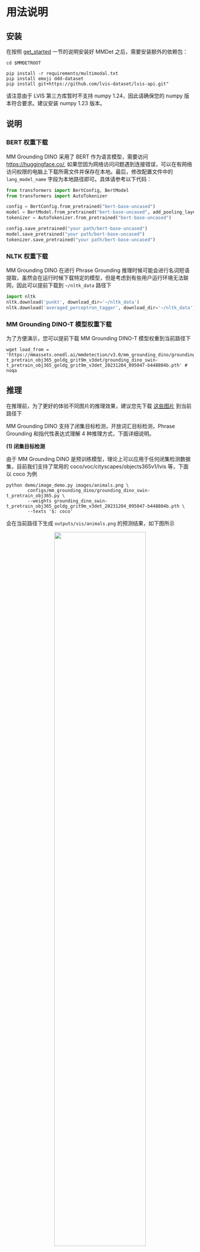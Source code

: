# 用法说明

## 安装

在按照 [get_started](../../docs/zh_cn/get_started.md) 一节的说明安装好 MMDet 之后，需要安装额外的依赖包：

```shell
cd $MMDETROOT

pip install -r requirements/multimodal.txt
pip install emoji ddd-dataset
pip install git+https://github.com/lvis-dataset/lvis-api.git"
```

请注意由于 LVIS 第三方库暂时不支持 numpy 1.24，因此请确保您的 numpy 版本符合要求。建议安装 numpy 1.23 版本。

## 说明

### BERT 权重下载

MM Grounding DINO 采用了 BERT 作为语言模型，需要访问 https://huggingface.co/, 如果您因为网络访问问题遇到连接错误，可以在有网络访问权限的电脑上下载所需文件并保存在本地。最后，修改配置文件中的 `lang_model_name` 字段为本地路径即可。具体请参考以下代码：

```python
from transformers import BertConfig, BertModel
from transformers import AutoTokenizer

config = BertConfig.from_pretrained("bert-base-uncased")
model = BertModel.from_pretrained("bert-base-uncased", add_pooling_layer=False, config=config)
tokenizer = AutoTokenizer.from_pretrained("bert-base-uncased")

config.save_pretrained("your path/bert-base-uncased")
model.save_pretrained("your path/bert-base-uncased")
tokenizer.save_pretrained("your path/bert-base-uncased")
```

### NLTK 权重下载

MM Grounding DINO 在进行 Phrase Grounding 推理时候可能会进行名词短语提取，虽然会在运行时候下载特定的模型，但是考虑到有些用户运行环境无法联网，因此可以提前下载到 `~/nltk_data` 路径下

```python
import nltk
nltk.download('punkt', download_dir='~/nltk_data')
nltk.download('averaged_perceptron_tagger', download_dir='~/nltk_data')
```

### MM Grounding DINO-T 模型权重下载

为了方便演示，您可以提前下载 MM Grounding DINO-T 模型权重到当前路径下

```shell
wget load_from = 'https://mmassets.onedl.ai/mmdetection/v3.0/mm_grounding_dino/grounding_dino_swin-t_pretrain_obj365_goldg_grit9m_v3det/grounding_dino_swin-t_pretrain_obj365_goldg_grit9m_v3det_20231204_095047-b448804b.pth' # noqa
```

## 推理

在推理前，为了更好的体验不同图片的推理效果，建议您先下载 [这些图片](https://github.com/microsoft/X-Decoder/tree/main/inference_demo/images) 到当前路径下

MM Grounding DINO 支持了闭集目标检测，开放词汇目标检测，Phrase Grounding 和指代性表达式理解 4 种推理方式，下面详细说明。

**(1) 闭集目标检测**

由于 MM Grounding DINO 是预训练模型，理论上可以应用于任何闭集检测数据集，目前我们支持了常用的 coco/voc/cityscapes/objects365v1/lvis 等，下面以 coco 为例

```shell
python demo/image_demo.py images/animals.png \
        configs/mm_grounding_dino/grounding_dino_swin-t_pretrain_obj365.py \
        --weights grounding_dino_swin-t_pretrain_obj365_goldg_grit9m_v3det_20231204_095047-b448804b.pth \
        --texts '$: coco'
```

会在当前路径下生成 `outputs/vis/animals.png` 的预测结果，如下图所示

<div align=center>
<img src="https://github.com/vbti-development/onedl-mmdetection/assets/17425982/1659211c-c117-4097-a659-84ab26efa2d3" width="70%"/>
</div>

由于鸵鸟并不在 COCO 80 类中, 因此不会检测出来。

需要注意，由于 objects365v1 和 lvis 类别很多，如果直接将类别名全部输入到网络中，会超过 256 个 token 导致模型预测效果极差，此时我们需要通过 `--chunked-size` 参数进行截断预测, 同时预测时间会比较长。

```shell
python demo/image_demo.py images/animals.png \
        configs/mm_grounding_dino/grounding_dino_swin-t_pretrain_obj365.py \
        --weights grounding_dino_swin-t_pretrain_obj365_goldg_grit9m_v3det_20231204_095047-b448804b.pth \
        --texts '$: lvis'  --chunked-size 70 \
        --palette random
```

<div align=center>
<img src="https://github.com/vbti-development/onedl-mmdetection/assets/17425982/93554cf5-a1c5-4318-8e16-615cd2270fb6" width="70%"/>
</div>

不同的 `--chunked-size` 会导致不同的预测效果，您可以自行尝试。

**(2) 开放词汇目标检测**

开放词汇目标检测是指在推理时候，可以输入任意的类别名

```shell
python demo/image_demo.py images/animals.png \
        configs/mm_grounding_dino/grounding_dino_swin-t_pretrain_obj365.py \
        --weights grounding_dino_swin-t_pretrain_obj365_goldg_grit9m_v3det_20231204_095047-b448804b.pth \
        --texts 'zebra. giraffe' -c
```

<div align=center>
<img src="https://github.com/vbti-development/onedl-mmdetection/assets/17425982/75e4a81f-4644-4306-8f66-60e684ac32db" width="70%"/>
</div>

**(3) Phrase Grounding**

Phrase Grounding 是指的用户输入一句语言描述，模型自动对其涉及到的名词短语想对应的 bbox 进行检测，有两种用法

1. 通过 NLTK 库自动提取名词短语，然后进行检测

```shell
python demo/image_demo.py images/apples.jpg \
        configs/mm_grounding_dino/grounding_dino_swin-t_pretrain_obj365.py \
        --weights grounding_dino_swin-t_pretrain_obj365_goldg_grit9m_v3det_20231204_095047-b448804b.pth \
        --texts 'There are many apples here.'
```

<div align=center>
<img src="https://github.com/vbti-development/onedl-mmdetection/assets/17425982/7c5839d2-3266-49e1-8be6-012f258d710b" width="70%"/>
</div>

程序内部会自动切分出 `many apples` 作为名词短语，然后检测出对应物体。不同的输入描述对预测结果影响很大。

2. 用户自己指定句子中哪些为名词短语，避免 NLTK 提取错误的情况

```shell
python demo/image_demo.py images/fruit.jpg \
        configs/mm_grounding_dino/grounding_dino_swin-t_pretrain_obj365.py \
        --weights grounding_dino_swin-t_pretrain_obj365_goldg_grit9m_v3det_20231204_095047-b448804b.pth \
        --texts 'The picture contains watermelon, flower, and a white bottle.' \
        --tokens-positive "[[[21,31]], [[45,59]]]"  --pred-score-thr 0.12
```

21,31 对应的名词短语为 `watermelon`，45,59 对应的名词短语为 `a white bottle`。

<div align=center>
<img src="https://github.com/vbti-development/onedl-mmdetection/assets/17425982/15080faf-048d-4201-a126-a9c773580f5e" width="70%"/>
</div>

**(4) 指代性表达式理解**

指代性表达式理解是指的用户输入一句语言描述，模型自动对其涉及到的指代性表达式进行理解, 不需要进行名词短语提取。

```shell
python demo/image_demo.py images/apples.jpg \
        configs/mm_grounding_dino/grounding_dino_swin-t_pretrain_obj365.py \
        --weights grounding_dino_swin-t_pretrain_obj365_goldg_grit9m_v3det_20231204_095047-b448804b.pth \
        --texts 'red apple.' \
        --tokens-positive -1
```

<div align=center>
<img src="https://github.com/vbti-development/onedl-mmdetection/assets/17425982/40b970c3-60cd-4c78-a2cb-2c41b0442932" width="70%"/>
</div>

## 评测

我们所提供的评测脚本都是统一的，你只需要提前准备好数据，然后运行相关配置就可以了

(1) Zero-Shot COCO2017 val

```shell
# 单卡
python tools/test.py configs/mm_grounding_dino/grounding_dino_swin-t_pretrain_obj365.py \
        grounding_dino_swin-t_pretrain_obj365_goldg_grit9m_v3det_20231204_095047-b448804b.pth

# 8 卡
./tools/dist_test.sh configs/mm_grounding_dino/grounding_dino_swin-t_pretrain_obj365.py \
        grounding_dino_swin-t_pretrain_obj365_goldg_grit9m_v3det_20231204_095047-b448804b.pth 8
```

(2) Zero-Shot ODinW13

```shell
# 单卡
python tools/test.py configs/mm_grounding_dino/odinw/grounding_dino_swin-t_pretrain_odinw13.py \
        grounding_dino_swin-t_pretrain_obj365_goldg_grit9m_v3det_20231204_095047-b448804b.pth

# 8 卡
./tools/dist_test.sh configs/mm_grounding_dino/odinw/grounding_dino_swin-t_pretrain_odinw13.py \
        grounding_dino_swin-t_pretrain_obj365_goldg_grit9m_v3det_20231204_095047-b448804b.pth 8
```

## 评测数据集结果可视化

为了方便大家对模型预测结果进行可视化和分析，我们支持了评测数据集预测结果可视化，以指代性表达式理解为例用法如下：

```shell
python tools/test.py configs/mm_grounding_dino/refcoco/grounding_dino_swin-t_pretrain_zeroshot_refexp \
        grounding_dino_swin-t_pretrain_obj365_goldg_grit9m_v3det_20231204_095047-b448804b.pth --work-dir refcoco_result --show-dir save_path
```

模型在推理过程中会将可视化结果保存到  `refcoco_result/{当前时间戳}/save_path` 路径下。其余评测数据集可视化只需要替换配置文件即可。

下面展示一些数据集的可视化结果： 左图为 GT，右图为预测结果

1. COCO2017 val 结果：

<div align=center>
<img src="https://github.com/vbti-development/onedl-mmdetection/assets/17425982/3a0fa894-c0a5-4c1f-bdf0-1c6fd17abafa" width="70%"/>
</div>

2. Flickr30k Entities 结果：

<div align=center>
<img src="https://github.com/vbti-development/onedl-mmdetection/assets/17425982/e9f2667f-9dca-464b-b995-599aa2731b34" width="70%"/>
</div>

3. DOD 结果：

<div align=center>
<img src="https://github.com/vbti-development/onedl-mmdetection/assets/17425982/c71a306b-1055-4344-ba1d-ae4c57f2cb2f" width="70%"/>
</div>

4. RefCOCO val 结果：

<div align=center>
<img src="https://github.com/vbti-development/onedl-mmdetection/assets/17425982/b175959d-d788-4b5e-8b11-e8e34753457f" width="70%"/>
</div>

5. RefCOCO testA 结果：

<div align=center>
<img src="https://github.com/vbti-development/onedl-mmdetection/assets/17425982/c087f889-f96c-4355-8a15-7dc2738b4223" width="70%"/>
</div>

6. gRefCOCO val 结果：

<div align=center>
<img src="https://github.com/vbti-development/onedl-mmdetection/assets/17425982/96c2e783-17da-462e-a7cf-937555e26c90" width="70%"/>
</div>

## 模型训练

如果想复现我们的结果，你可以在准备好数据集后，直接通过如下命令进行训练

```shell
# 单机 8 卡训练仅包括 obj365v1 数据集
./tools/dist_train.sh configs/mm_grounding_dino/grounding_dino_swin-t_pretrain_obj365.py 8
# 单机 8 卡训练包括 obj365v1/goldg/grit/v3det 数据集，其余数据集类似
./tools/dist_train.sh configs/mm_grounding_dino/grounding_dino_swin-t_pretrain_obj365_goldg_grit9m_v3det.py 8
```

多机训练的用法请参考 [train.md](../../docs/zh_cn/user_guides/train.md)。MM-Grounding-DINO T 模型默认采用的是 32 张 3090Ti，如果你的总 bs 数不是 32x4=128，那么你需要手动的线性调整学习率。

### 预训练自定义格式说明

为了统一不同数据集的预训练格式，我们参考 [Open-GroundingDino](https://github.com/longzw1997/Open-GroundingDino) 所设计的格式。具体来说分成 2 种格式

**(1) 目标检测数据格式 OD**

```text
{"filename": "obj365_train_000000734304.jpg",
 "height": 512,
 "width": 769,
 "detection": {
    "instances": [
          {"bbox": [109.4768676992, 346.0190429696, 135.1918335098, 365.3641967616], "label": 2, "category": "chair"},
          {"bbox": [58.612365705900004, 323.2281494016, 242.6005859067, 451.4166870016], "label": 8, "category": "car"}
                ]
      }
}
```

label字典中所对应的数值需要和相应的 label_map 一致。 instances 列表中的每一项都对应一个 bbox (x1y1x2y2 格式)。

**(2) phrase grounding 数据格式 VG**

```text
{"filename": "2405116.jpg",
 "height": 375,
 "width": 500,
 "grounding":
     {"caption": "Two surfers walking down the shore. sand on the beach.",
      "regions": [
            {"bbox": [206, 156, 282, 248], "phrase": "Two surfers", "tokens_positive": [[0, 3], [4, 11]]},
            {"bbox": [303, 338, 443, 343], "phrase": "sand", "tokens_positive": [[36, 40]]},
            {"bbox": [[327, 223, 421, 282], [300, 200, 400, 210]], "phrase": "beach", "tokens_positive": [[48, 53]]}
               ]
      }
```

tokens_positive 表示当前 phrase 在 caption 中的字符位置。

## 自定义数据集微调训练案例

为了方便用户针对自定义数据集进行下游微调，我们特意提供了以简单的 cat 数据集为例的微调训练案例。

### 1 数据准备

```shell
cd mmdetection
wget https://mmassets.onedl.ai/mmyolo/data/cat_dataset.zip
unzip cat_dataset.zip -d data/cat/
```

cat 数据集是一个单类别数据集，包含 144 张图片，已经转换为 coco 格式。

<div align=center>
<img src="https://user-images.githubusercontent.com/25873202/205423220-c4b8f2fd-22ba-4937-8e47-1b3f6a8facd8.png" alt="cat dataset"/>
</div>

### 2 配置准备

由于 cat 数据集的简单性和数量较少，我们使用 8 卡训练 20 个 epoch，相应的缩放学习率，不训练语言模型，只训练视觉模型。

详细的配置信息可以在 [grounding_dino_swin-t_finetune_8xb4_20e_cat](grounding_dino_swin-t_finetune_8xb4_20e_cat.py) 中找到。

### 3 可视化和 Zero-Shot 评估

由于 MM Grounding DINO 是一个开放的检测模型，所以即使没有在 cat 数据集上训练，也可以进行检测和评估。

单张图片的可视化结果如下：

```shell
cd mmdetection
python demo/image_demo.py data/cat/images/IMG_20211205_120756.jpg configs/mm_grounding_dino/grounding_dino_swin-t_finetune_8xb4_20e_cat.py --weights grounding_dino_swin-t_pretrain_obj365_goldg_grit9m_v3det_20231204_095047-b448804b.pth --texts cat.
```

测试集上的 Zero-Shot 评估结果如下：

```shell
python tools/test.py configs/mm_grounding_dino/grounding_dino_swin-t_finetune_8xb4_20e_cat.py grounding_dino_swin-t_pretrain_obj365_goldg_grit9m_v3det_20231204_095047-b448804b.pth
```

```text
 Average Precision  (AP) @[ IoU=0.50:0.95 | area=   all | maxDets=100 ] = 0.881
 Average Precision  (AP) @[ IoU=0.50      | area=   all | maxDets=1000 ] = 1.000
 Average Precision  (AP) @[ IoU=0.75      | area=   all | maxDets=1000 ] = 0.929
 Average Precision  (AP) @[ IoU=0.50:0.95 | area= small | maxDets=1000 ] = -1.000
 Average Precision  (AP) @[ IoU=0.50:0.95 | area=medium | maxDets=1000 ] = -1.000
 Average Precision  (AP) @[ IoU=0.50:0.95 | area= large | maxDets=1000 ] = 0.881
 Average Recall     (AR) @[ IoU=0.50:0.95 | area=   all | maxDets=100 ] = 0.913
 Average Recall     (AR) @[ IoU=0.50:0.95 | area=   all | maxDets=300 ] = 0.913
 Average Recall     (AR) @[ IoU=0.50:0.95 | area=   all | maxDets=1000 ] = 0.913
 Average Recall     (AR) @[ IoU=0.50:0.95 | area= small | maxDets=1000 ] = -1.000
 Average Recall     (AR) @[ IoU=0.50:0.95 | area=medium | maxDets=1000 ] = -1.000
 Average Recall     (AR) @[ IoU=0.50:0.95 | area= large | maxDets=1000 ] = 0.913
```

### 4 模型训练

```shell
./tools/dist_train.sh configs/mm_grounding_dino/grounding_dino_swin-t_finetune_8xb4_20e_cat.py 8 --work-dir cat_work_dir
```

模型将会保存性能最佳的模型。在第 16 epoch 时候达到最佳，性能如下所示：

```text
 Average Precision  (AP) @[ IoU=0.50:0.95 | area=   all | maxDets=100 ] = 0.901
 Average Precision  (AP) @[ IoU=0.50      | area=   all | maxDets=1000 ] = 1.000
 Average Precision  (AP) @[ IoU=0.75      | area=   all | maxDets=1000 ] = 0.930
 Average Precision  (AP) @[ IoU=0.50:0.95 | area= small | maxDets=1000 ] = -1.000
 Average Precision  (AP) @[ IoU=0.50:0.95 | area=medium | maxDets=1000 ] = -1.000
 Average Precision  (AP) @[ IoU=0.50:0.95 | area= large | maxDets=1000 ] = 0.901
 Average Recall     (AR) @[ IoU=0.50:0.95 | area=   all | maxDets=100 ] = 0.967
 Average Recall     (AR) @[ IoU=0.50:0.95 | area=   all | maxDets=300 ] = 0.967
 Average Recall     (AR) @[ IoU=0.50:0.95 | area=   all | maxDets=1000 ] = 0.967
 Average Recall     (AR) @[ IoU=0.50:0.95 | area= small | maxDets=1000 ] = -1.000
 Average Recall     (AR) @[ IoU=0.50:0.95 | area=medium | maxDets=1000 ] = -1.000
 Average Recall     (AR) @[ IoU=0.50:0.95 | area= large | maxDets=1000 ] = 0.967
```

我们可以发现，经过微调训练后，cat 数据集的训练性能从 88.1 提升到了 90.1。同时由于数据集比较小，评估指标波动比较大。

## 模型自训练伪标签迭代生成和优化 pipeline

为了方便用户从头构建自己的数据集或者希望利用模型推理能力进行自举式伪标签迭代生成和优化，不断修改伪标签来提升模型性能，我们特意提供了相关的 pipeline。

由于我们定义了两种数据格式，为了演示我们也将分别进行说明。

### 1 目标检测格式

此处我们依然采用上述的 cat 数据集为例，假设我们目前只有一系列图片和预定义的类别，并不存在标注。

1. 生成初始 odvg 格式文件

```python
import os
import cv2
import json
import jsonlines

data_root = 'data/cat'
images_path = os.path.join(data_root, 'images')
out_path = os.path.join(data_root, 'cat_train_od.json')
metas = []
for files in os.listdir(images_path):
    img = cv2.imread(os.path.join(images_path, files))
    height, width, _ = img.shape
    metas.append({"filename": files, "height": height, "width": width})

with jsonlines.open(out_path, mode='w') as writer:
    writer.write_all(metas)

# 生成 label_map.json，由于只有一个类别，所以只需要写一个 cat 即可
label_map_path = os.path.join(data_root, 'cat_label_map.json')
with open(label_map_path, 'w') as f:
    json.dump({'0': 'cat'}, f)
```

会在 `data/cat` 目录下生成 `cat_train_od.json` 和 `cat_label_map.json` 两个文件。

2. 使用预训练模型进行推理，并保存结果

我们提供了直接可用的 [配置](grounding_dino_swin-t_pretrain_pseudo-labeling_cat.py), 如果你是其他数据集可以参考这个配置进行修改。

```shell
python tools/test.py configs/mm_grounding_dino/grounding_dino_swin-t_pretrain_pseudo-labeling_cat.py \
    grounding_dino_swin-t_pretrain_obj365_goldg_grit9m_v3det_20231204_095047-b448804b.pth
```

会在 `data/cat` 目录下新生成 `cat_train_od_v1.json` 文件，你可以手动打开确认或者使用 [脚本](../../tools/analysis_tools/browse_grounding_raw.py) 可视化效果

```shell
python tools/analysis_tools/browse_grounding_raw.py data/cat/ cat_train_od_v1.json images --label-map-file cat_label_map.json -o your_output_dir --not-show
```

会在 your_output_dir 目录下生成可视化结果

3. 继续训练提高性能

在得到伪标签后，你可以混合一些预训练数据联合进行继续预训练，提升模型在当前数据集上的性能，然后重新运行 2 步骤，得到更准确的伪标签，如此循环迭代即可。

### 2 Phrase Grounding 格式

1. 生成初始 odvg 格式文件

Phrase Grounding 的自举流程要求初始时候提供每张图片对应的 caption 和提前切割好的 phrase 信息。以 flickr30k entities 图片为例，生成的典型的文件应该如下所示：

```text
[
{"filename": "3028766968.jpg",
 "height": 375,
 "width": 500,
 "grounding":
     {"caption": "Man with a black shirt on sit behind a desk sorting threw a giant stack of people work with a smirk on his face .",
      "regions": [
                 {"bbox": [0, 0, 1, 1], "phrase": "a giant stack of people", "tokens_positive": [[58, 81]]},
                 {"bbox": [0, 0, 1, 1], "phrase": "a black shirt", "tokens_positive": [[9, 22]]},
                 {"bbox": [0, 0, 1, 1], "phrase": "a desk", "tokens_positive": [[37, 43]]},
                 {"bbox": [0, 0, 1, 1], "phrase": "his face", "tokens_positive": [[103, 111]]},
                 {"bbox": [0, 0, 1, 1], "phrase": "Man", "tokens_positive": [[0, 3]]}]}}
{"filename": "6944134083.jpg",
 "height": 319,
 "width": 500,
 "grounding":
    {"caption": "Two men are competing in a horse race .",
    "regions": [
                {"bbox": [0, 0, 1, 1], "phrase": "Two men", "tokens_positive": [[0, 7]]}]}}
]
```

初始时候 bbox 必须要设置为 `[0, 0, 1, 1]`，因为这能确保程序正常运行，但是 bbox 的值并不会被使用。

```text
{"filename": "3028766968.jpg", "height": 375, "width": 500, "grounding": {"caption": "Man with a black shirt on sit behind a desk sorting threw a giant stack of people work with a smirk on his face .", "regions": [{"bbox": [0, 0, 1, 1], "phrase": "a giant stack of people", "tokens_positive": [[58, 81]]}, {"bbox": [0, 0, 1, 1], "phrase": "a black shirt", "tokens_positive": [[9, 22]]}, {"bbox": [0, 0, 1, 1], "phrase": "a desk", "tokens_positive": [[37, 43]]}, {"bbox": [0, 0, 1, 1], "phrase": "his face", "tokens_positive": [[103, 111]]}, {"bbox": [0, 0, 1, 1], "phrase": "Man", "tokens_positive": [[0, 3]]}]}}
{"filename": "6944134083.jpg", "height": 319, "width": 500, "grounding": {"caption": "Two men are competing in a horse race .", "regions": [{"bbox": [0, 0, 1, 1], "phrase": "Two men", "tokens_positive": [[0, 7]]}]}}
```

你可直接复制上面的文本，并假设将文本内容粘贴到命名为 `flickr_simple_train_vg.json` 文件中，并放置于提前准备好的 `data/flickr30k_entities` 数据集目录下，具体见数据准备文档。

2. 使用预训练模型进行推理，并保存结果

我们提供了直接可用的 [配置](grounding_dino_swin-t_pretrain_pseudo-labeling_flickr30k.py), 如果你是其他数据集可以参考这个配置进行修改。

```shell
python tools/test.py configs/mm_grounding_dino/grounding_dino_swin-t_pretrain_pseudo-labeling_flickr30k.py \
    grounding_dino_swin-t_pretrain_obj365_goldg_grit9m_v3det_20231204_095047-b448804b.pth
```

会在 `data/flickr30k_entities` 目录下新生成 `flickr_simple_train_vg_v1.json` 文件，你可以手动打开确认或者使用 [脚本](../../tools/analysis_tools/browse_grounding_raw.py) 可视化效果

```shell
python tools/analysis_tools/browse_grounding_raw.py data/flickr30k_entities/ flickr_simple_train_vg_v1.json flickr30k_images -o your_output_dir --not-show
```

会在 `your_output_dir` 目录下生成可视化结果，如下图所示：

<div align=center>
<img src="https://github.com/vbti-development/onedl-mmdetection/assets/17425982/a1c72d52-fa52-4ebe-b793-716d34e7b83f" width="50%"/>
</div>

3. 继续训练提高性能

在得到伪标签后，你可以混合一些预训练数据联合进行继续预训练，提升模型在当前数据集上的性能，然后重新运行 2 步骤，得到更准确的伪标签，如此循环迭代即可。
